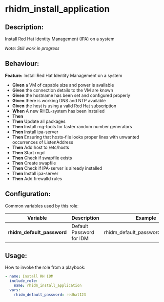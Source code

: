 # rhidm_install_application

## Description:

Install Red Hat Identity Management (IPA) on a system

_Note: Still work in progress_

## Behaviour:

**Feature:** Install Red Hat Identity Management on a system
- **Given** a VM of capable size and power is available
- **Given** the connection details to the VM are known
- **Given** the hostname has been set and configured properly
- **Given** there is working DNS and NTP available
- **Given** the host is using a valid Red Hat subscription
- **When** A new RHEL-system has been installed
- **Then** 
- **Then** Update all packages
- **Then** Install rng-tools for faster random number generators
- **Then** Install ipa-server
- **Then** Ensuring that hosts-file looks proper lines with unwanted occurrences of ListenAddress
- **Then** Add host to /etc/hosts
- **Then** Start rngd
- **Then** Check if swapfile exists
- **Then** Create swapfile
- **Then** Check if IPA-server is already installed
- **Then** Install ipa-server
- **Then** Add firewalld rules

## Configuration:

Common variables used by this role:

| Variable  | Description  | Example  | 
|---|---|---|
| **rhidm_default_password** | Default Password for IDM | rhidm_default_password=redhat123 |

## Usage:

How to invoke the role from a playbook:

```yaml
- name: Install RH IDM
  include_role:
    name: rhidm_install_application
  vars:
    rhidm_default_password: redhat123
```
